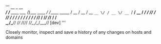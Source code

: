 '''
       __                _             __            
  ____/ /___  ____ ___  (_)___  ____ _/ /_____  _____
 / __  / __ \/ __ `__ \/ / __ \/ __ `/ __/ __ \/ ___/
/ /_/ / /_/ / / / / / / / / / / /_/ / /_/ /_/ / /    
\__,_/\____/_/ /_/ /_/_/_/ /_/\__,_/\__/\____/_/     [dev]
'''

Closely monitor, inspect and save a history of any changes on hosts and domains
